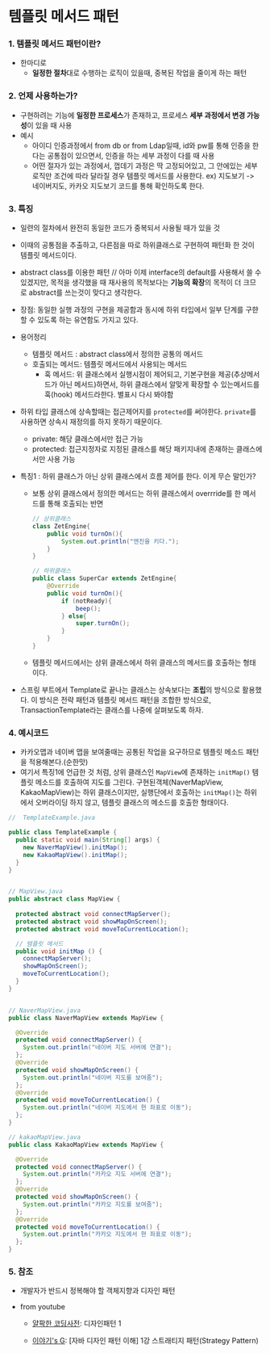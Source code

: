 # 템플릿 메서드 패턴

### 1. 템플릿 메서드 패턴이란?

- 한마디로
  - **일정한 절차**대로 수행하는 로직이 있을때, 중복된 작업을 줄이게 하는 패턴

### 2. 언제 사용하는가?

- 구현하려는 기능에 **일정한 프로세스**가 존재하고, 프로세스 **세부 과정에서 변경 가능성**이 있을 때 사용
- 예시
  - 아이디 인증과정에서 from db or from Ldap일때, id와 pw를 통해 인증을 한다는 공통점이 있으면서, 인증을 하는 세부 과정이 다를 때 사용
  - 어떤 절자가 있는 과정에서, 껍데기 과정은 딱 고정되어있고, 그 안에있는 세부 로직만 조건에 따라 달라질 경우 템플릿 메서드를 사용한다. ex) 지도보기 -> 네이버지도, 카카오 지도보기  코드를 통해 확인하도록 한다.

### 3. 특징 

- 일련의 절차에서 완전히 동일한 코드가 중복되서 사용될 때가 있을 것
- 이때의 공통점을 추출하고, 다른점을 따로 하위클래스로 구현하여 패턴화 한 것이 템플릿 메서드이다.
- abstract class를 이용한 패턴 // 아마 이제 interface의 default를 사용해서 쓸 수 있겠지만, 목적을 생각했을 때 재사용의 목적보다는 **기능의 확장**의 목적이 더 크므로 abstract를 쓰는것이 맞다고 생각한다.
- 장점: 동일한 실행 과정의 구현을 제공함과 동시에 하위 타입에서 일부 단계를 구햔할 수 있도록 하는 유연함도 가지고 있다.
- 용어정리

  -  템플릿 메서드 : abstract class에서 정의한 공통의 메서드
  -  호출되는 메서드: 템플릿 메서드에서 사용되는 메서드
     - 훅 메서드: 위 클래스에서 실행시점이 제어되고, 기본구현을 제공(추상메서드가 아닌 메서드)하면서, 하위 클래스에서 알맞게 확장할 수 있는메서드를 훅(hook) 메서드라한다. 별표시 다시 봐야함

- 하위 타입 클래스에 상속할때는 접근제어지를 `protected`를 써야한다.  `private`를 사용하면 상속시 재정의를 하지 못하기 때문이다.

  - private: 해당 클래스에서만 접근 가능
  - protected: 접근지정자로 지정된 클래스를 해당 패키지내에 존재하는 클래스에서만 사용 가능

- 특징1 : 하위 클래스가 아닌 상위 클래스에서 흐름 제어를 한다. 이게 무슨 말인가?

  - 보통 상위 클래스에서 정의한 메서드는 하위 클래스에서 overrride를 한 메서드를 통해 호출되는 반면

    ```java
    // 상위클래스
    class ZetEngine{
        public void turnOn(){
            System.out.println("엔진을 키다.");
        }
    }
    
    // 하위클래스
    public class SuperCar extends ZetEngine{
    	@Override
    	public void turnOn(){
    		if (notReady){
    			beep();
    		} else{
    			super.turnOn();
    		}
    	}
    }
    ```

  -  템플릿 메서드에서는 상위 클래스에서 하위 클래스의 메서드를 호출하는 형태이다.

- 스프링 부트에서 Template로 끝나는 클래스는 상속보다는 **조립**의 방식으로 활용했다.  이 방식은 전략 패턴과 템플릿 메서드 패턴을 조합한 방식으로, TransactionTemplate라는 클래스를 나중에 살펴보도록 하자.  

### 4. 예시코드

- 카카오맵과 네이버 맵을 보여줄때는 공통된 작업을 요구하므로 템플릿 메소드 패턴을 적용해본다.(순한맛)
- 여기서 특징1에 언급한 것 처럼, 상위 클래스인 `MapView`에 존재하는 `initMap()` 템플릿 메소드를 호출하여 지도를 그린다. 구현된객체(NaverMapView, KakaoMapView)는 하위 클래스이지만, 실행단에서 호출하는 `initMap()`는 하위에서 오버라이딩 하지 않고, 템플릿 클래스의 메소드를 호출한 형태이다.

```java
//  TemplateExample.java

public class TemplateExample {
  public static void main(String[] args) {
    new NaverMapView().initMap();
    new KakaoMapView().initMap();
  }
}


// MapView.java
public abstract class MapView {
	
  protected abstract void connectMapServer();
  protected abstract void showMapOnScreen();
  protected abstract void moveToCurrentLocation();

  // 템플릿 메서드
  public void initMap () {
    connectMapServer();
    showMapOnScreen();
    moveToCurrentLocation();
  }
}


// NaverMapView.java
public class NaverMapView extends MapView {

  @Override
  protected void connectMapServer() {
    System.out.println("네이버 지도 서버에 연결");
  };
  @Override
  protected void showMapOnScreen() {
    System.out.println("네이버 지도를 보여줌");
  };
  @Override
  protected void moveToCurrentLocation() {
    System.out.println("네이버 지도에서 현 좌표로 이동");
  };  
}

// kakaoMapView.java
public class KakaoMapView extends MapView {

  @Override
  protected void connectMapServer() {
    System.out.println("카카오 지도 서버에 연결");
  };
  @Override
  protected void showMapOnScreen() {
    System.out.println("카카오 지도를 보여줌");
  };
  @Override
  protected void moveToCurrentLocation() {
    System.out.println("카카오 지도에서 현 좌표로 이동");
  };
}
```



### 5. 참조

- 개발자가 반드시 정복해야 할 객체지향과 디자인 패턴
- from youtube

  - [얄팍한 코딩사전](https://www.youtube.com/channel/UC2nkWbaJt1KQDi2r2XclzTQ): 디자인패턴 1

  - [이야기's G](https://www.youtube.com/channel/UCtsaG2ePUxvo0-se9gkxEmg): [자바 디자인 패턴 이해] 1강 스트래티지 패턴(Strategy Pattern)

